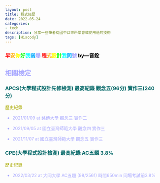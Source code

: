 ```yaml
---
layout: post
title: 程式經歷
date: 2022-05-24
categories:
- tech
description: 分享一些筆者從國中以來所學會或使用過的技術
tags: [Hiscody]
---
```


### <font color="#f00">早<font color="#fa0">安<font color="#ff0">你<font color="#0f0">好<font color="#0ff">我<font color="#0af">弱<font color="#aaf">爆 <font color="#f00">程<font color="#fa0">式<font color="#ff0">設<font color="#0f0">計<font color="#0ff">我<font color="#0af">問<font color="#aaf">號 <font color="#000">by—音銓</font>

##  相關檢定

### <font color="#066">APCS(大學程式設計先修檢測) 最高紀錄 觀念五(96分) 實作三(240分)</font>


<font color="#AA0">歷史紀錄 </font>

- 2021/01/09 at 銘傳大學
觀念三 實作二 

- 2021/09/05 at 國立臺灣師範大學
觀念四 實作三

- 2021/11/07 at 國立臺灣師範大學
觀念五 實作三

### <font color="#066">CPE(大學程式設計檢測) 最高紀錄 AC五題 3.8%</font>

<font color="#AA0">歷史紀錄</font>

- 2022/03/22 at 大同大學
AC五題 (98/2561) 時間650min 同場考試前3.8%
